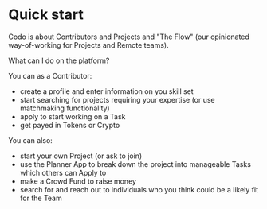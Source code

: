 # Quick start

Codo is about Contributors and Projects and "The Flow" (our opinionated way-of-working for Projects and Remote teams).

What can I do on the platform?

You can as a Contributor:

* create a profile and enter information on you skill set
* start searching for projects requiring your expertise (or use matchmaking functionality)
* apply to start working on a Task
* get payed in Tokens or Crypto

You can also:

* start your own Project (or ask to join)
* use the Planner App to break down the project into manageable Tasks which others can Apply to
* make a Crowd Fund to raise money
* search for and reach out to individuals who you think could be a likely fit for the Team
